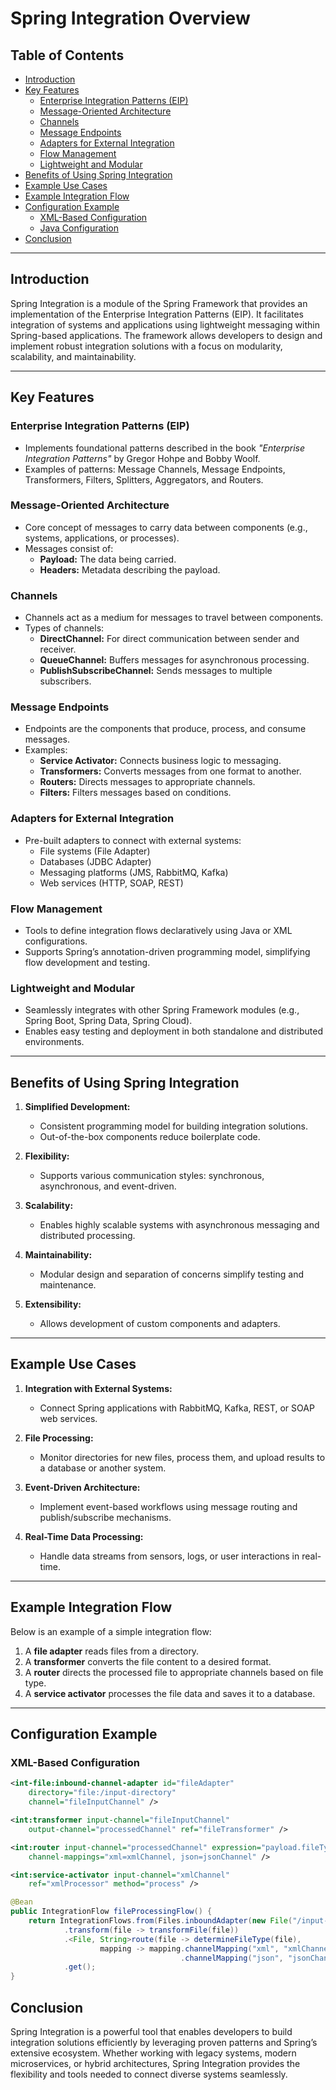 # Spring Integration Overview

## Table of Contents
- [Introduction](#introduction)
- [Key Features](#key-features)
    - [Enterprise Integration Patterns (EIP)](#enterprise-integration-patterns-eip)
    - [Message-Oriented Architecture](#message-oriented-architecture)
    - [Channels](#channels)
    - [Message Endpoints](#message-endpoints)
    - [Adapters for External Integration](#adapters-for-external-integration)
    - [Flow Management](#flow-management)
    - [Lightweight and Modular](#lightweight-and-modular)
- [Benefits of Using Spring Integration](#benefits-of-using-spring-integration)
- [Example Use Cases](#example-use-cases)
- [Example Integration Flow](#example-integration-flow)
- [Configuration Example](#configuration-example)
    - [XML-Based Configuration](#xml-based-configuration)
    - [Java Configuration](#java-configuration)
- [Conclusion](#conclusion)

---

## Introduction

Spring Integration is a module of the Spring Framework that provides an implementation of the Enterprise Integration Patterns (EIP). It facilitates integration of systems and applications using lightweight messaging within Spring-based applications. The framework allows developers to design and implement robust integration solutions with a focus on modularity, scalability, and maintainability.

---

## Key Features

### Enterprise Integration Patterns (EIP)
- Implements foundational patterns described in the book *"Enterprise Integration Patterns"* by Gregor Hohpe and Bobby Woolf.
- Examples of patterns: Message Channels, Message Endpoints, Transformers, Filters, Splitters, Aggregators, and Routers.

### Message-Oriented Architecture
- Core concept of messages to carry data between components (e.g., systems, applications, or processes).
- Messages consist of:
    - **Payload:** The data being carried.
    - **Headers:** Metadata describing the payload.

### Channels
- Channels act as a medium for messages to travel between components.
- Types of channels:
    - **DirectChannel:** For direct communication between sender and receiver.
    - **QueueChannel:** Buffers messages for asynchronous processing.
    - **PublishSubscribeChannel:** Sends messages to multiple subscribers.

### Message Endpoints
- Endpoints are the components that produce, process, and consume messages.
- Examples:
    - **Service Activator:** Connects business logic to messaging.
    - **Transformers:** Converts messages from one format to another.
    - **Routers:** Directs messages to appropriate channels.
    - **Filters:** Filters messages based on conditions.

### Adapters for External Integration
- Pre-built adapters to connect with external systems:
    - File systems (File Adapter)
    - Databases (JDBC Adapter)
    - Messaging platforms (JMS, RabbitMQ, Kafka)
    - Web services (HTTP, SOAP, REST)

### Flow Management
- Tools to define integration flows declaratively using Java or XML configurations.
- Supports Spring’s annotation-driven programming model, simplifying flow development and testing.

### Lightweight and Modular
- Seamlessly integrates with other Spring Framework modules (e.g., Spring Boot, Spring Data, Spring Cloud).
- Enables easy testing and deployment in both standalone and distributed environments.

---

## Benefits of Using Spring Integration

1. **Simplified Development:**
    - Consistent programming model for building integration solutions.
    - Out-of-the-box components reduce boilerplate code.

2. **Flexibility:**
    - Supports various communication styles: synchronous, asynchronous, and event-driven.

3. **Scalability:**
    - Enables highly scalable systems with asynchronous messaging and distributed processing.

4. **Maintainability:**
    - Modular design and separation of concerns simplify testing and maintenance.

5. **Extensibility:**
    - Allows development of custom components and adapters.

---

## Example Use Cases

1. **Integration with External Systems:**
    - Connect Spring applications with RabbitMQ, Kafka, REST, or SOAP web services.

2. **File Processing:**
    - Monitor directories for new files, process them, and upload results to a database or another system.

3. **Event-Driven Architecture:**
    - Implement event-based workflows using message routing and publish/subscribe mechanisms.

4. **Real-Time Data Processing:**
    - Handle data streams from sensors, logs, or user interactions in real-time.

---

## Example Integration Flow

Below is an example of a simple integration flow:

1. A **file adapter** reads files from a directory.
2. A **transformer** converts the file content to a desired format.
3. A **router** directs the processed file to appropriate channels based on file type.
4. A **service activator** processes the file data and saves it to a database.

---

## Configuration Example

### XML-Based Configuration
```xml
<int-file:inbound-channel-adapter id="fileAdapter"
    directory="file:/input-directory"
    channel="fileInputChannel" />

<int:transformer input-channel="fileInputChannel"
    output-channel="processedChannel" ref="fileTransformer" />

<int:router input-channel="processedChannel" expression="payload.fileType"
    channel-mappings="xml=xmlChannel, json=jsonChannel" />

<int:service-activator input-channel="xmlChannel"
    ref="xmlProcessor" method="process" />
```

```java
@Bean
public IntegrationFlow fileProcessingFlow() {
    return IntegrationFlows.from(Files.inboundAdapter(new File("/input-directory")))
            .transform(file -> transformFile(file))
            .<File, String>route(file -> determineFileType(file),
                    mapping -> mapping.channelMapping("xml", "xmlChannel")
                                      .channelMapping("json", "jsonChannel"))
            .get();
}
```

## Conclusion
Spring Integration is a powerful tool that enables developers to build integration solutions efficiently by leveraging proven patterns and Spring’s extensive ecosystem. Whether working with legacy systems, modern microservices, or hybrid architectures, Spring Integration provides the flexibility and tools needed to connect diverse systems seamlessly.
